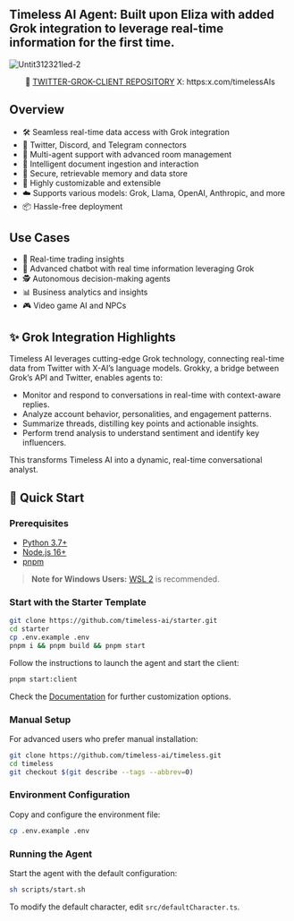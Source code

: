 ## Timeless AI Agent: Built upon Eliza with added Grok integration to leverage real-time information for the first time.

![Untit312321led-2](https://github.com/user-attachments/assets/6e0f43f6-1fc8-452e-9044-a1d6e48ced5d)

<div align="center">

📖 [TWITTER-GROK-CLIENT REPOSITORY](https://timelessai.github.io/docs)
X: https:x.com/timelessAIs

</div>

## Overview

- 🛠️ Seamless real-time data access with Grok integration
- 🔗 Twitter, Discord, and Telegram connectors
- 👥 Multi-agent support with advanced room management
- 📖 Intelligent document ingestion and interaction
- 🔐 Secure, retrievable memory and data store
- 🚀 Highly customizable and extensible
- ☁️ Supports various models: Grok, Llama, OpenAI, Anthropic, and more
- 📦 Hassle-free deployment

## Use Cases

- 🤔 Real-time trading insights
- 🤖 Advanced chatbot with real time information leveraging Grok
- 🕵️ Autonomous decision-making agents
- 📊 Business analytics and insights
- 🎮 Video game AI and NPCs

## ✨ Grok Integration Highlights

Timeless AI leverages cutting-edge Grok technology, connecting real-time data from Twitter with X-AI’s language models. Grokky, a bridge between Grok’s API and Twitter, enables agents to:

- Monitor and respond to conversations in real-time with context-aware replies.
- Analyze account behavior, personalities, and engagement patterns.
- Summarize threads, distilling key points and actionable insights.
- Perform trend analysis to understand sentiment and identify key influencers.

This transforms Timeless AI into a dynamic, real-time conversational analyst.

## 🚀 Quick Start

### Prerequisites

- [Python 3.7+](https://www.python.org/downloads/)
- [Node.js 16+](https://docs.npmjs.com/downloading-and-installing-node-js-and-npm)
- [pnpm](https://pnpm.io/installation)

> **Note for Windows Users:** [WSL 2](https://learn.microsoft.com/en-us/windows/wsl/install-manual) is recommended.

### Start with the Starter Template

```bash
git clone https://github.com/timeless-ai/starter.git
cd starter
cp .env.example .env
pnpm i && pnpm build && pnpm start
```

Follow the instructions to launch the agent and start the client:

```bash
pnpm start:client
```

Check the [Documentation](https://timelessai.github.io/docs) for further customization options.

### Manual Setup

For advanced users who prefer manual installation:

```bash
git clone https://github.com/timeless-ai/timeless.git
cd timeless
git checkout $(git describe --tags --abbrev=0)
```

### Environment Configuration

Copy and configure the environment file:

```bash
cp .env.example .env
```

### Running the Agent

Start the agent with the default configuration:

```bash
sh scripts/start.sh
```

To modify the default character, edit `src/defaultCharacter.ts`.
